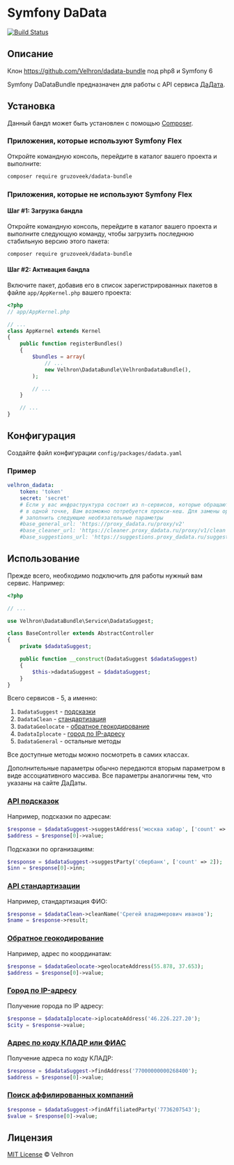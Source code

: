 # Symfony DaData

[![Build Status](https://travis-ci.com/Velhron/dadata-bundle.svg?token=tDXe7dqwQ2esgAZeQapf&branch=master)](https://travis-ci.com/Velhron/dadata-bundle)

## Описание

Клон https://github.com/Velhron/dadata-bundle под php8 и Symfony 6

Symfony DaDataBundle предназначен для работы с API сервиса [ДаДата](https://dadata.ru).

## Установка

Данный бандл может быть установлен с помощью [Composer](https://getcomposer.org).

### Приложения, которые используют Symfony Flex

Откройте командную консоль, перейдите в каталог вашего проекта и выполните:

```bash
composer require gruzoveek/dadata-bundle
```

### Приложения, которые не используют Symfony Flex

#### Шаг #1: Загрузка бандла

Откройте командную консоль, перейдите в каталог вашего проекта и выполните следующую команду, чтобы загрузить последнюю 
стабильную версию этого пакета:

```bash
composer require gruzoveek/dadata-bundle
```

#### Шаг #2: Активация бандла

Включите пакет, добавив его в список зарегистрированных пакетов в файле `app/AppKernel.php` вашего проекта:

```php
<?php
// app/AppKernel.php

// ...
class AppKernel extends Kernel
{
    public function registerBundles()
    {
        $bundles = array(
            // ...
            new Velhron\DadataBundle\VelhronDadataBundle(),
        );

        // ...
    }

    // ...
}
```

## Конфигурация

Создайте файл конфигурации `config/packages/dadata.yaml`

### Пример

```yaml
velhron_dadata:
    token: 'token'
    secret: 'secret'
    # Если у вас инфраструктура состоит из n-сервисов, которые обращаются в dadata, то для контроля запросов в dadata
    # в одной точке, Вам возможно потребуется прокси-кеш. Для замены оригинальных url от dadata на Ваш прокси, можете
    # заполнить следующие необязательные параметры
    #base_general_url: 'https://proxy_dadata.ru/proxy/v2'
    #base_cleaner_url: 'https://cleaner.proxy_dadata.ru/proxy/v1/clean'
    #base_suggestions_url: 'https://suggestions.proxy_dadata.ru/suggestions/proxy/4_1/rs'
```

## Использование

Прежде всего, необходимо подключить для работы нужный вам сервис. Например:

```php
<?php

// ...

use Velhron\DadataBundle\Service\DadataSuggest;

class BaseController extends AbstractController
{
    private $dadataSuggest;

    public function __construct(DadataSuggest $dadataSuggest)
    {
        $this->dadataSuggest = $dadataSuggest;
    }
}
```

Всего сервисов - 5, а именно:
1. `DadataSuggest` - [подсказки](https://dadata.ru/api/suggest/)
2. `DadataClean` - [стандартизация](https://dadata.ru/api/clean/)
3. `DadataGeolocate` - [обратное геокодирование](https://dadata.ru/api/geolocate/)
4. `DadataIplocate` - [город по IP-адресу](https://dadata.ru/api/iplocate/)
5. `DadataGeneral` - остальные методы

Все доступные методы можно посмотреть в самих классах.

Дополнительные параметры обычно передаются вторым параметром в виде ассоциативного массива. 
Все параметры аналогичны тем, что указаны на сайте ДаДаты.

### [API подсказок](https://dadata.ru/api/suggest/)

Например, подсказки по адресам:

```php
$response = $dadataSuggest->suggestAddress('москва хабар', ['count' => 10]);
$address = $response[0]->value;
```

Подсказки по организациям:

```php
$response = $dadataSuggest->suggestParty('сбербанк', ['count' => 2]);
$inn = $response[0]->inn;
```

### [API стандартизации](https://dadata.ru/api/clean/)

Например, стандартизация ФИО:

```php
$response = $dadataClean->cleanName('Срегей владимерович иванов');
$name = $response->result;
```

### [Обратное геокодирование](https://dadata.ru/api/geolocate/)

Например, адрес по координатам:

```php
$response = $dadataGeolocate->geolocateAddress(55.878, 37.653);
$address = $response[0]->value;
```

### [Город по IP-адресу](https://dadata.ru/api/iplocate/)

Получение города по IP адресу:

```php
$response = $dadataIplocate->iplocateAddress('46.226.227.20');
$city = $response->value;
```

### [Адрес по коду КЛАДР или ФИАС](https://dadata.ru/api/find-address/)

Получение адреса по коду КЛАДР:

```php
$response = $dadataSuggest->findAddress('77000000000268400');
$address = $response[0]->value;
```

### [Поиск аффилированных компаний](https://dadata.ru/api/find-affiliated/)

```php
$response = $dadataSuggest->findAffiliatedParty('7736207543');
$value = $response[0]->value;
```

## Лицензия

[MIT License](https://opensource.org/licenses/mit-license) © Velhron